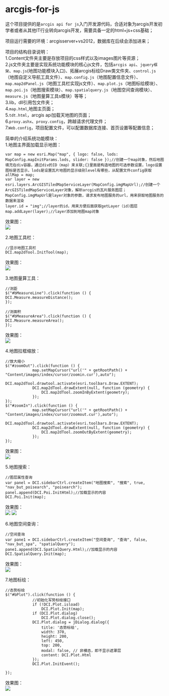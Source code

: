 # arcgis-for-js
这个项目提供的是`arcgis api for js`入门开发源代码，合适对象为arcgis开发初学者或者从其他IT行业转向arcgis开发，需要具备一定的html+js+css基础；<br>

项目运行需要的环境：arcgisserver+vs2012，数据库在后续会添加进来；<br>

项目的结构目录说明：<br>
1.Content文件夹主要是存放项目的css样式以及images图片等资源；<br>
2.js文件夹主要是实现系统功能模块的核心js文件，包括`arcgis api`、`jquery框架`、`map.js`(地图功能模块入口)、拓展arcgis标绘Draw类文件夹、`control.js`（地图自定义导航工具文件）、`map.config.js`（地图配置信息文件）、`map.map2dPanel.js`（地图工具栏实现js文件）、`map.plot.js`（地图标绘模块）、`map.poi.js`（地图搜索模块）、`map.spatialquery.js`（地图空间查询模块）、`measure.js`（地图量算工具s模块）等等；<br>
3.lib，dll引用包文件夹；<br>
4.`map.html`,地图主页面；<br>
5.`tdt.html`，arcgis api加载天地图的页面；<br>
6.`proxy.ashx`、`proxy.config`，跨越请求代理文件；<br>
7.`Web.config`，项目配置文件，可以配置数据库连接、首页设置等配置信息；<br>

简单的介绍系统功能模块：<br>
1.地图主界面加载显示地图：<br>
```
var map = new esri.Map("map", { logo: false, lods: MapConfig.mapInitParams.lods, slider: false });//创建一个map对象，然后地图填充在div容器，通过div的ID（map）来关联;{}里面是构造地图的可选参数设置，logo设置图标是否显示，lods是设置瓦片地图的显示级别level有哪些，从配置文件config获取
allMap = map;
var layer = new esri.layers.ArcGISTiledMapServiceLayer(MapConfig.imgMapUrl);//创建一个ArcGISTiledMapServiceLayer对象，解析arcgis的瓦片服务图层；MapConfig.imgMapUrl是layer对象的参数，请求发布地图服务的url，用来获取地图服务的数据来渲染
layer.id = "img";//layer的id，用来方便后面获取getLayer（id)图层
map.addLayer(layer);//layer添加到地图map对象
```
效果图：<br>
![](https://github.com/gishome/arcgis-for-js/blob/master/BlogMap/IMG/主界面.png) 

2.地图工具栏：<br>
```
//显示地图工具栏
DCI.map2dTool.InitTool(map);
```
效果图：<br>
![](https://github.com/gishome/arcgis-for-js/blob/master/BlogMap/IMG/地图工具.png) 

3.地图量算工具：<br>
```
//测距
$("#bMeasureLine").click(function () {
DCI.Measure.measureDistance();
});

//测面积
$("#bMeasureArea").click(function () {
DCI.Measure.measureArea();
});
```
效果图：<br>
![](https://github.com/gishome/arcgis-for-js/blob/master/BlogMap/IMG/量算工具.png) 

4.地图拉框缩放：<br>
```
//放大缩小
$("#zoomOut").click(function () {
            map.setMapCursor("url('" + getRootPath() + "Content/images/index/cursor/zoomin.cur'),auto");
            DCI.map2dTool.drawtool.activate(esri.toolbars.Draw.EXTENT);
            DCI.map2dTool.drawExtent(null, function (geometry) {
                DCI.map2dTool.zoomInByExtent(geometry);
            });
});
$("#zoomIn").click(function () {
            map.setMapCursor("url('" + getRootPath() + "Content/images/index/cursor/zoomout.cur'),auto");
            DCI.map2dTool.drawtool.activate(esri.toolbars.Draw.EXTENT);
            DCI.map2dTool.drawExtent(null, function (geometry) {
                DCI.map2dTool.zoomOutByExtent(geometry);
            });
});
```
效果图：<br>
![](https://github.com/gishome/arcgis-for-js/blob/master/BlogMap/IMG/拉框放大.png) 

5.地图搜索：<br>
```
//图层属性查询
var panel = DCI.sidebarCtrl.createItem("地图搜索", "搜索", true, "nav_but_poisearch", "poisearch");
panel.append(DCI.Poi.InitHtml);//加载显示的内容
DCI.Poi.Init(map);
```
效果图：<br>
![](https://github.com/gishome/arcgis-for-js/blob/master/BlogMap/IMG/搜索1.png)
![](https://github.com/gishome/arcgis-for-js/blob/master/BlogMap/IMG/搜索2.png) 

6.地图空间查询：<br>
```
//空间查询
var pane1 = DCI.sidebarCtrl.createItem("空间查询", "查询", false, "nav_but_spa", "spatialQuery");
pane1.append(DCI.SpatialQuery.Html);//加载显示的内容
DCI.SpatialQuery.Init(map);
```
效果图：<br>
![](https://github.com/gishome/arcgis-for-js/blob/master/BlogMap/IMG/空间查询.png)

7.地图标绘：<br>
```
//态势标绘
$("#bPlot").click(function () {
            //初始化军势标绘接口
            if (!DCI.Plot.isload)
                DCI.Plot.Init(map);
            if (DCI.Plot.dialog)
                DCI.Plot.dialog.close();
            DCI.Plot.dialog = jDialog.dialog({
                title: '态势标绘',
                width: 370,
                height: 200,
                left: 450,
                top: 200,
                modal: false, // 非模态，即不显示遮罩层
                content: DCI.Plot.Html
            });
            DCI.Plot.InitEvent();

});
```
效果图：<br>
![](https://github.com/gishome/arcgis-for-js/blob/master/BlogMap/IMG/地图标绘.png)


